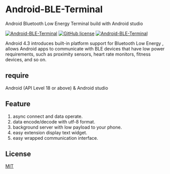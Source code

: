 # Android-BLE-Terminal
Android Bluetooth Low Energy Terminal build with Android studio

[![Android-BLE-Terminal](https://img.shields.io/badge/build-passing-blue.svg)]()
[![GitHub license](https://img.shields.io/badge/license-MIT-blue.svg)](https://raw.githubusercontent.com/Lembed/Android-BLE-Terminal/master/LICENSE)
[![Android-BLE-Terminal](https://img.shields.io/badge/version-1.0-yellow.svg)]()


Android 4.3 introduces built-in platform support for Bluetooth Low Energy ,
allows Android apps to communicate with BLE devices that have low power requirements, 
such as proximity sensors, heart rate monitors, fitness devices, and so on.

## require
Android (API Level 18 or above) & Android studio

## Feature

1. async connect and data operate.
2. data encode/decode with utf-8 format.
3. background server with low payload to your phone.
4. easy extension display text widget.
5. easy wrapped communication interface.

## License
[MIT](https://github.com/Lembed/Android-BLE-Terminal/blob/master/LICENSE)
